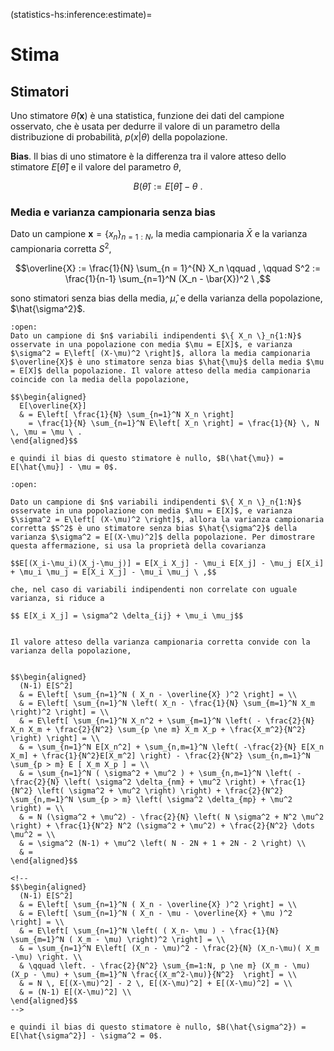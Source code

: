 (statistics-hs:inference:estimate)=
# Stima

## Stimatori 
Uno stimatore $\hat{\theta}(\mathbf{x})$ è una statistica, funzione dei dati del campione osservato, che è usata per dedurre il valore di un parametro della distribuzione di probabilità, $p(x|\theta)$ della popolazione.

**Bias**. Il bias di uno stimatore è la differenza tra il valore atteso dello stimatore $E[ \hat{\theta} ]$ e il valore del parametro $\theta$,

$$B(\hat{\theta}) := E[ \hat{\theta} ] - \theta \ .$$

### Media e varianza campionaria senza bias
Dato un campione $\mathbf{x} = \{ x_n \}_{n=1:N}$, la media campionaria $\bar{X}$ e la varianza campionaria corretta $S^2$,

$$\overline{X} := \frac{1}{N} \sum_{n = 1}^{N} X_n \qquad , \qquad S^2 := \frac{1}{n-1} \sum_{n=1}^N (X_n - \bar{X})^2 \ ,$$

sono stimatori senza bias della media, $\hat{\mu}$, e della varianza della popolazione, $\hat{\sigma^2}$.

```{dropdown} Dimostrazione per la media
:open:
Dato un campione di $n$ variabili indipendenti $\{ X_n \}_n{1:N}$ osservate in una popolazione con media $\mu = E[X]$, e varianza $\sigma^2 = E\left[ (X-\mu)^2 \right]$, allora la media campionaria $\overline{X}$ è uno stimatore senza bias $\hat{\mu}$ della media $\mu = E[X]$ della popolazione. Il valore atteso della media campionaria coincide con la media della popolazione,

$$\begin{aligned}
  E[\overline{X}] 
  & = E\left[ \frac{1}{N} \sum_{n=1}^N X_n \right]
    = \frac{1}{N} \sum_{n=1}^N E\left[ X_n \right] = \frac{1}{N} \, N \, \mu = \mu \ .
\end{aligned}$$

e quindi il bias di questo stimatore è nullo, $B(\hat{\mu}) = E[\hat{\mu}] - \mu = 0$.

```
```{dropdown} Dimostrazione per la varianza
:open:

Dato un campione di $n$ variabili indipendenti $\{ X_n \}_n{1:N}$ osservate in una popolazione con media $\mu = E[X]$, e varianza $\sigma^2 = E\left[ (X-\mu)^2 \right]$, allora la varianza campionaria corretta $S^2$ è uno stimatore senza bias $\hat{\sigma^2}$ della varianza $\sigma^2 = E[(X-\mu)^2]$ della popolazione. Per dimostrare questa affermazione, si usa la proprietà della covarianza

$$E[(X_i-\mu_i)(X_j-\mu_j)] = E[X_i X_j] - \mu_i E[X_j] - \mu_j E[X_i] + \mu_i \mu_j = E[X_i X_j] - \mu_i \mu_j \ ,$$

che, nel caso di variabili indipendenti non correlate con uguale varianza, si riduce a

$$ E[X_i X_j] = \sigma^2 \delta_{ij} + \mu_i \mu_j$$


Il valore atteso della varianza campionaria corretta convide con la varianza della popolazione,


$$\begin{aligned}
  (N-1) E[S^2] 
  & = E\left[ \sum_{n=1}^N ( X_n - \overline{X} )^2 \right] = \\
  & = E\left[ \sum_{n=1}^N \left( X_n - \frac{1}{N} \sum_{m=1}^N X_m \right)^2 \right] = \\
  & = E\left[ \sum_{n=1}^N X_n^2 + \sum_{m=1}^N \left( - \frac{2}{N} X_n X_m + \frac{2}{N^2} \sum_{p \ne m} X_m X_p + \frac{X_m^2}{N^2} \right) \right] = \\
  & = \sum_{n=1}^N E[X_n^2] + \sum_{n,m=1}^N \left( -\frac{2}{N} E[X_n X_m] + \frac{1}{N^2}E[X_m^2] \right) - \frac{2}{N^2} \sum_{n,m=1}^N \sum_{p > m} E [ X_m X_p ] = \\
  & = \sum_{n=1}^N ( \sigma^2 + \mu^2 ) + \sum_{n,m=1}^N \left( -\frac{2}{N} \left( \sigma^2 \delta_{nm} + \mu^2 \right) + \frac{1}{N^2} \left( \sigma^2 + \mu^2 \right) \right) + \frac{2}{N^2} \sum_{n,m=1}^N \sum_{p > m} \left( \sigma^2 \delta_{mp} + \mu^2 \right) = \\
  & = N (\sigma^2 + \mu^2) - \frac{2}{N} \left( N \sigma^2 + N^2 \mu^2 \right) + \frac{1}{N^2} N^2 (\sigma^2 + \mu^2) + \frac{2}{N^2} \dots \mu^2 = \\
  & = \sigma^2 (N-1) + \mu^2 \left( N - 2N + 1 + 2N - 2 \right) \\
  & = 
\end{aligned}$$

<!--
$$\begin{aligned}
  (N-1) E[S^2] 
  & = E\left[ \sum_{n=1}^N ( X_n - \overline{X} )^2 \right] = \\
  & = E\left[ \sum_{n=1}^N ( X_n - \mu - \overline{X} + \mu )^2 \right] = \\
  & = E\left[ \sum_{n=1}^N \left( ( X_n- \mu ) - \frac{1}{N} \sum_{m=1}^N ( X_m - \mu) \right)^2 \right] = \\
  & = \sum_{n=1}^N E\left[ (X_n - \mu)^2 - \frac{2}{N} (X_n-\mu)( X_m -\mu) \right. \\
  & \qquad \left. - \frac{2}{N^2} \sum_{m=1:N, p \ne m} (X_m - \mu)(X_p - \mu) + \sum_{m=1}^N \frac{(X_m^2-\mu)}{N^2}  \right] = \\
  & = N \, E[(X-\mu)^2] - 2 \, E[(X-\mu)^2] + E[(X-\mu)^2] = \\
  & = (N-1) E[(X-\mu)^2] \\
\end{aligned}$$
-->

e quindi il bias di questo stimatore è nullo, $B(\hat{\sigma^2}) = E[\hat{\sigma^2}] - \sigma^2 = 0$.

```

